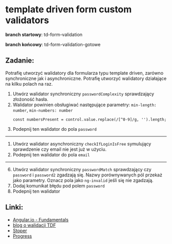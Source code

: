 # template driven form custom validators

**branch startowy**: td-form-validation

**branch końcowy**: td-form-validation-gotowe

## Zadanie:
Potrafię utworzyć walidatory dla formularza typu template driven, zarówno synchroniczne jak i asynchroniczne.
Potrafię utworzyć walidatory działające na kilku polach na raz.

1. Utwórz walidator synchroniczny `passwordComplexity` sprawdzający złożoność hasła.
1. Walidator powinien obsługiwać następujące parametry: `min-length: number`, `min-numbers: number`
   ```
   const numbersPresent = control.value.replace(/[^0-9]/g, '').length;
   ```
1. Podepnij ten walidator do pola `password`
---
1. Utwórz walidator asynchroniczny `checkIfLoginIsFree` symulujący sprawdzenie czy email nie jest już w użyciu.
2. Podepnij ten walidator do pola `email`
---
6. Utwórz walidator synchroniczny `passwordMatch` sprawdzający czy `password` i `password2` zgadzają się.
   Nazwy porównywanych pól przekaż jako parametry. Oznacz pola jako `ng-invalid` jeśli się nie zgadzają.
1. Dodaj komunikat błędu pod polem `password`
1. Podepnij ten walidator

## Linki:
- [Angular.io - Fundamentals](https://angular.io/guide/form-validation)
- [blog o walidacji TDF](http://jasonwatmore.com/post/2018/11/10/angular-7-template-driven-forms-validation-example)
- [Stoper](https://vclock.com/stopwatch/#)
- [Progress](https://docs.google.com/spreadsheets/d/1nRTxDM1nSRz4mBU_tiln9GKsfncoPwonR0h6qGYxb_Q/edit#gid=285080725)
